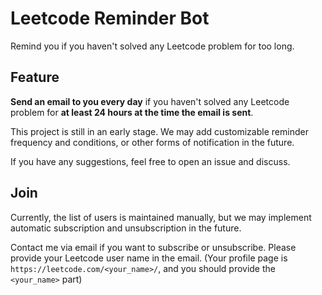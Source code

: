 # Leetcode Reminder Bot

Remind you if you haven't solved any Leetcode problem for too long.

## Feature

**Send an email to you every day** if you haven't solved any Leetcode problem for **at least 24 hours at the time the email is sent**.

This project is still in an early stage. We may add customizable reminder frequency and conditions, or other forms of notification in the future.

If you have any suggestions, feel free to open an issue and discuss.

## Join

Currently, the list of users is maintained manually, but we may implement automatic subscription and unsubscription in the future.

Contact me via email if you want to subscribe or unsubscribe. Please provide your Leetcode user name in the email. (Your profile page is `https://leetcode.com/<your_name>/`, and you should provide the `<your_name>` part)
